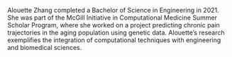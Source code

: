 Alouette Zhang completed a Bachelor of Science in Engineering in 2021. She was part of the McGill Initiative in Computational Medicine Summer Scholar Program, where she worked on a project predicting chronic pain trajectories in the aging population using genetic data. Alouette’s research exemplifies the integration of computational techniques with engineering and biomedical sciences.